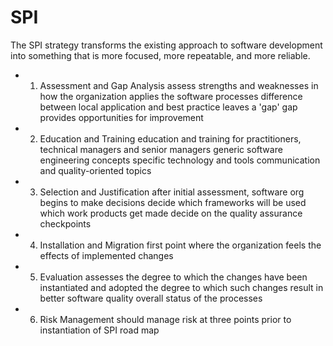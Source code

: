 # SPI
The SPI strategy transforms the existing approach to software development into something that is more focused, more repeatable, and more reliable.
- 1. Assessment and Gap Analysis
	  assess strengths and weaknesses in how the organization applies the software processes
	  difference between local application and best practice leaves a 'gap' 
	  gap provides opportunities for improvement
- 2. Education and Training
	  education and training for practitioners, technical managers and senior managers
	  generic software engineering concepts
	  specific technology and tools
	  communication and quality-oriented topics
- 3. Selection and Justification
	  after initial assessment, software org begins to make decisions
	  decide which frameworks will be used
	  which work products get made
	  decide on the quality assurance checkpoints
- 4. Installation and Migration
	  first point where the organization feels the effects of implemented changes
	  
- 5. Evaluation
	  assesses the degree to which the changes have been instantiated and adopted
	  the degree to which such changes result in better software quality
	  overall status of the processes
- 6. Risk Management
	  should manage risk at three points
		  prior to instantiation of SPI road map

